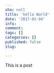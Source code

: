 ```yaml
---
sha: null
title: 'hello World'
date: '2017-02-04'
info: 
comment: 
tags: []
categories: []
published: false
slug: 

---
```

This is a post